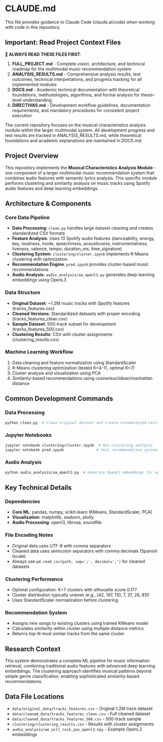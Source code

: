 # CLAUDE.md

This file provides guidance to Claude Code (claude.ai/code) when working with code in this repository.

## Important: Read Project Context Files

**🔗 ALWAYS READ THESE FILES FIRST**:
1. **FULL_PROJECT.md** - Complete vision, architecture, and technical roadmap for the multimodal music recommendation system
2. **ANALYSIS_RESULTS.md** - Comprehensive analysis results, test outcomes, technical interpretations, and progress tracking for all implemented modules
3. **DOCS.md** - Academic technical documentation with theoretical foundations, methodologies, algorithms, and formal analysis for thesis-level understanding
4. **DIRECTIVAS.md** - Development workflow guidelines, documentation requirements, and mandatory procedures for consistent project execution

The current repository focuses on the musical characteristics analysis module within the larger multimodal system. All development progress and test results are tracked in ANALYSIS_RESULTS.md, while theoretical foundations and academic explanations are maintained in DOCS.md.

## Project Overview

This repository implements the **Musical Characteristics Analysis Module** - one component of a larger multimodal music recommendation system that combines audio features with semantic lyrics analysis. This specific module performs clustering and similarity analysis on music tracks using Spotify audio features and deep learning embeddings.

## Architecture & Components

### Core Data Pipeline
- **Data Processing**: `clean.py` handles large dataset cleaning and creates standardized CSV formats
- **Feature Analysis**: Uses 13 Spotify audio features (danceability, energy, key, loudness, mode, speechiness, acousticness, instrumentalness, liveness, valence, tempo, duration_ms, time_signature)
- **Clustering System**: `clustering/cluster.ipynb` implements K-Means clustering with optimization
- **Recommendation Engine**: `pred.ipynb` provides cluster-based music recommendations
- **Audio Analysis**: `audio_analysis/aa_openl3.py` generates deep learning embeddings using OpenL3

### Data Structure
- **Original Dataset**: ~1.2M music tracks with Spotify features (tracks_features.csv)
- **Cleaned Versions**: Standardized datasets with proper encoding (tracks_features_clean.csv)
- **Sample Dataset**: 500-track subset for development (tracks_features_500.csv)
- **Clustering Results**: CSV with cluster assignments (clustering_results.csv)

### Machine Learning Workflow
1. Data cleaning and feature normalization using StandardScaler
2. K-Means clustering optimization (tested K=4-11, optimal K=7)
3. Cluster analysis and visualization using PCA
4. Similarity-based recommendations using cosine/euclidean/manhattan distance

## Common Development Commands

### Data Processing
```bash
python clean.py  # Clean original dataset and create standardized versions
```

### Jupyter Notebooks
```bash
jupyter notebook clustering/cluster.ipynb  # Run clustering analysis
jupyter notebook pred.ipynb               # Test recommendation system
```

### Audio Analysis
```bash
python audio_analysis/aa_openl3.py  # Generate OpenL3 embeddings for audio files
```

## Key Technical Details

### Dependencies
- **Core ML**: pandas, numpy, scikit-learn (KMeans, StandardScaler, PCA)
- **Visualization**: matplotlib, seaborn, plotly
- **Audio Processing**: openl3, librosa, soundfile

### File Encoding Notes
- Original data uses UTF-8 with comma separators
- Cleaned data uses semicolon separators with comma decimals (Spanish locale)
- Always use `pd.read_csv(path, sep=';', decimal=',')` for cleaned datasets

### Clustering Performance
- Optimal configuration: K=7 clusters with silhouette score 0.177
- Cluster distribution typically uneven (e.g., [42, 197, 110, 7, 37, 26, 81])
- Uses StandardScaler normalization before clustering

### Recommendation System
- Assigns new songs to existing clusters using trained KMeans model
- Calculates similarity within cluster using multiple distance metrics
- Returns top-N most similar tracks from the same cluster

## Research Context

This system demonstrates a complete ML pipeline for music information retrieval, combining traditional audio features with advanced deep learning embeddings. The clustering approach identifies musical patterns beyond simple genre classification, enabling sophisticated similarity-based recommendations.

## Data File Locations

- `data/original_data/tracks_features.csv` - Original 1.2M track dataset
- `data/cleaned_data/tracks_features_clean.csv` - Full cleaned dataset  
- `data/cleaned_data/tracks_features_500.csv` - 500-track sample
- `clustering/clustering_results.csv` - Results with cluster assignments
- `audio_analysis/we_will_rock_you_openl3.npy` - Example OpenL3 embeddings